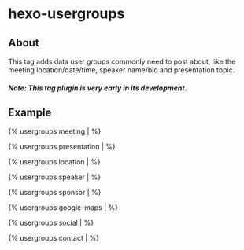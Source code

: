 hexo-usergroups
===

## About ##

This tag adds data user groups commonly need to post about, like the meeting location/date/time, speaker name/bio and presentation topic.

##### Note: This tag plugin is very early in its development. 


## Example

{% usergroups meeting | %}

{% usergroups presentation |  %}

{% usergroups location | %}

<!-- read more -->

{% usergroups speaker | %}

{% usergroups sponsor | %}

{% usergroups google-maps | %} <!-- tag by the-simian --> 

{% usergroups social | %}

{% usergroups contact |  %}

<!-- ![Example image of hexo tag for usergroups](#) -->


